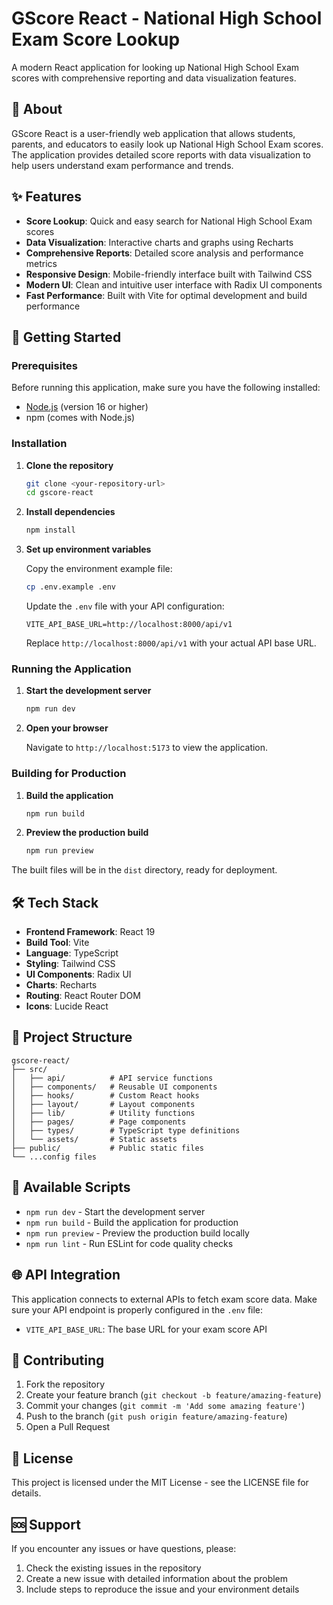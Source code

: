 # GScore React - National High School Exam Score Lookup

A modern React application for looking up National High School Exam scores with comprehensive reporting and data visualization features.

## 🎯 About

GScore React is a user-friendly web application that allows students, parents, and educators to easily look up National High School Exam scores. The application provides detailed score reports with data visualization to help users understand exam performance and trends.

## ✨ Features

- **Score Lookup**: Quick and easy search for National High School Exam scores
- **Data Visualization**: Interactive charts and graphs using Recharts
- **Comprehensive Reports**: Detailed score analysis and performance metrics
- **Responsive Design**: Mobile-friendly interface built with Tailwind CSS
- **Modern UI**: Clean and intuitive user interface with Radix UI components
- **Fast Performance**: Built with Vite for optimal development and build performance

## 🚀 Getting Started

### Prerequisites

Before running this application, make sure you have the following installed:

- [Node.js](https://nodejs.org/) (version 16 or higher)
- npm (comes with Node.js)

### Installation

1. **Clone the repository**
   ```bash
   git clone <your-repository-url>
   cd gscore-react
   ```

2. **Install dependencies**
   ```bash
   npm install
   ```

3. **Set up environment variables**
   
   Copy the environment example file:
   ```bash
   cp .env.example .env
   ```
   
   Update the `.env` file with your API configuration:
   ```env
   VITE_API_BASE_URL=http://localhost:8000/api/v1
   ```
   
   Replace `http://localhost:8000/api/v1` with your actual API base URL.

### Running the Application

1. **Start the development server**
   ```bash
   npm run dev
   ```

2. **Open your browser**
   
   Navigate to `http://localhost:5173` to view the application.

### Building for Production

1. **Build the application**
   ```bash
   npm run build
   ```

2. **Preview the production build**
   ```bash
   npm run preview
   ```

The built files will be in the `dist` directory, ready for deployment.

## 🛠️ Tech Stack

- **Frontend Framework**: React 19
- **Build Tool**: Vite
- **Language**: TypeScript
- **Styling**: Tailwind CSS
- **UI Components**: Radix UI
- **Charts**: Recharts
- **Routing**: React Router DOM
- **Icons**: Lucide React

## 📁 Project Structure

```
gscore-react/
├── src/
│   ├── api/          # API service functions
│   ├── components/   # Reusable UI components
│   ├── hooks/        # Custom React hooks
│   ├── layout/       # Layout components
│   ├── lib/          # Utility functions
│   ├── pages/        # Page components
│   ├── types/        # TypeScript type definitions
│   └── assets/       # Static assets
├── public/           # Public static files
└── ...config files
```

## 🔧 Available Scripts

- `npm run dev` - Start the development server
- `npm run build` - Build the application for production
- `npm run preview` - Preview the production build locally
- `npm run lint` - Run ESLint for code quality checks

## 🌐 API Integration

This application connects to external APIs to fetch exam score data. Make sure your API endpoint is properly configured in the `.env` file:

- `VITE_API_BASE_URL`: The base URL for your exam score API

## 🤝 Contributing

1. Fork the repository
2. Create your feature branch (`git checkout -b feature/amazing-feature`)
3. Commit your changes (`git commit -m 'Add some amazing feature'`)
4. Push to the branch (`git push origin feature/amazing-feature`)
5. Open a Pull Request

## 📝 License

This project is licensed under the MIT License - see the LICENSE file for details.

## 🆘 Support

If you encounter any issues or have questions, please:

1. Check the existing issues in the repository
2. Create a new issue with detailed information about the problem
3. Include steps to reproduce the issue and your environment details
